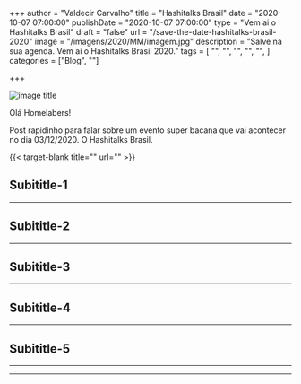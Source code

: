 +++
author = "Valdecir Carvalho"
title = "Hashitalks Brasil"
date = "2020-10-07 07:00:00"
publishDate = "2020-10-07 07:00:00"
type = "Vem ai o Hashitalks Brasil"
draft = "false"
url = "/save-the-date-hashitalks-brasil-2020"
image = "/imagens/2020/MM/imagem.jpg"
description = "Salve na sua agenda. Vem ai o Hashitalks Brasil 2020."
tags = [
    "",
    "",
    "",
	"",
    "",
]
categories = ["Blog", ""]

+++

![image title](/imagens/2020/MM/imagem.jpg)

Olá Homelabers!

Post rapidinho para falar sobre um evento super bacana que vai acontecer no dia 03/12/2020. O Hashitalks Brasil.



{{< target-blank title="" url="" >}}

## Subititle-1
----

## Subititle-2
----

## Subititle-3
----

## Subititle-4
----

## Subititle-5
----



----
